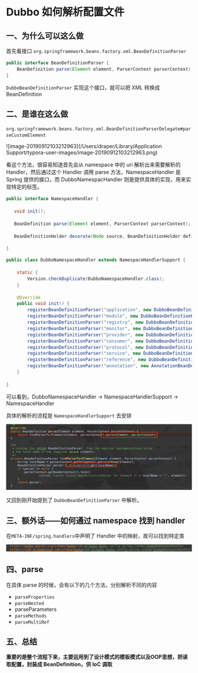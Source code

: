 # Dubbo 如何解析配置文件

## 一、为什么可以这么做

首先看接口 ``org.springframework.beans.factory.xml.BeanDefinitionParser``

```java
public interface BeanDefinitionParser {
	BeanDefinition parse(Element element, ParserContext parserContext);
}
```
``DubboBeanDefinitionParser`` 实现这个接口，就可以把 XML  转换成 BeanDefinition



## 二、是谁在这么做

``org.springframework.beans.factory.xml.BeanDefinitionParserDelegate#parseCustomElement``

![image-20190912103212963](/Users/draper/Library/Application Support/typora-user-images/image-20190912103212963.png)

看这个方法，很容易知道首先会从 namespace 中的 uri 解析出来需要解析的 Handler，然后通过这个 Handler 调用 parse 方法，NamespaceHandler 是 Spring 提供的接口，而 DubboNamespacHandler 则是提供具体的实现，用来实现特定的标签。

```java
public interface NamespaceHandler {

   void init();

   BeanDefinition parse(Element element, ParserContext parserContext);
  
   BeanDefinitionHolder decorate(Node source, BeanDefinitionHolder definition, ParserContext parserContext);

}
```

```java
public class DubboNamespaceHandler extends NamespaceHandlerSupport {

    static {
        Version.checkDuplicate(DubboNamespaceHandler.class);
    }

    @Override
    public void init() {
        registerBeanDefinitionParser("application", new DubboBeanDefinitionParser(ApplicationConfig.class, true));
        registerBeanDefinitionParser("module", new DubboBeanDefinitionParser(ModuleConfig.class, true));
        registerBeanDefinitionParser("registry", new DubboBeanDefinitionParser(RegistryConfig.class, true));
        registerBeanDefinitionParser("monitor", new DubboBeanDefinitionParser(MonitorConfig.class, true));
        registerBeanDefinitionParser("provider", new DubboBeanDefinitionParser(ProviderConfig.class, true));
        registerBeanDefinitionParser("consumer", new DubboBeanDefinitionParser(ConsumerConfig.class, true));
        registerBeanDefinitionParser("protocol", new DubboBeanDefinitionParser(ProtocolConfig.class, true));
        registerBeanDefinitionParser("service", new DubboBeanDefinitionParser(ServiceBean.class, true));
        registerBeanDefinitionParser("reference", new DubboBeanDefinitionParser(ReferenceBean.class, false));
        registerBeanDefinitionParser("annotation", new AnnotationBeanDefinitionParser());
    }

}
```

可以看到，DubboNamespaceHandler -> NamespaceHandlerSupport -> NamespaceHandler

具体的解析的流程是 ``NamespaceHandlerSupport`` 去安排

![image-20190912111533644](../img/image-20190912111533644.png)

又回到刚开始提到了 ``DubboBeanDefinitionParser`` 中解析。

## 三、额外话——如何通过 namespace 找到 handler

在``META-INF/spring.handlers``中声明了 Handler 中的映射，故可以找到特定类

![image-20190912145826729](../img/image-20190912145826729.png)

## 四、parse

在具体 parse 的时候，会有以下的几个方法，分别解析不同的内容

* ``parseProperties``
* ``parseNested``
* parseParameters
* ``parseMethods``
* ``parseMultiRef``



## 五、总结

**重要的是整个流程下来，主要运用到了设计模式的模板模式以及OOP思想，把读取配置，封装成 BeanDefinition，供 IoC 调取**

